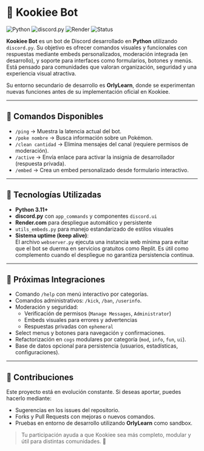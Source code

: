 # 🐾 Kookiee Bot

![Python](https://img.shields.io/badge/Python-3.11%2B-blue)
![discord.py](https://img.shields.io/badge/discord.py-app_commands-green)
![Render](https://img.shields.io/badge/Deployment-Render.com-purple)
![Status](https://img.shields.io/badge/Project-Active-brightgreen)

**Kookiee Bot** es un bot de Discord desarrollado en **Python** utilizando `discord.py`. Su objetivo es ofrecer comandos visuales y funcionales con respuestas mediante embeds personalizados, moderación integrada (en desarrollo), y soporte para interfaces como formularios, botones y menús. Está pensado para comunidades que valoran organización, seguridad y una experiencia visual atractiva.

Su entorno secundario de desarrollo es **OrlyLearn**, donde se experimentan nuevas funciones antes de su implementación oficial en Kookiee.

---

## 🧪 Comandos Disponibles

- `/ping` → Muestra la latencia actual del bot.
- `/poke nombre` → Busca información sobre un Pokémon.
- `/clean cantidad` → Elimina mensajes del canal (requiere permisos de moderación).
- `/active` → Envía enlace para activar la insignia de desarrollador (respuesta privada).
- `/embed` → Crea un embed personalizado desde formulario interactivo.

---

## 🔧 Tecnologías Utilizadas

- **Python 3.11+**
- **discord.py** con `app_commands` y componentes `discord.ui`
- **Render.com** para despliegue automático y persistente
- `utils_embeds.py` para manejo estandarizado de estilos visuales
- **Sistema uptime (keep alive)**:  
  El archivo `webserver.py` ejecuta una instancia web mínima para evitar que el bot se duerma en servicios gratuitos como Replit. Es útil como complemento cuando el despliegue no garantiza persistencia continua.

---

## 🚀 Próximas Integraciones

- Comando `/help` con menú interactivo por categorías.
- Comandos administrativos: `/kick`, `/ban`, `/userinfo`.
- Moderación y seguridad:
  - Verificación de permisos (`Manage Messages`, `Administrator`)
  - Embeds visuales para errores y advertencias
  - Respuestas privadas con `ephemeral`
- Select menus y botones para navegación y confirmaciones.
- Refactorización en `cogs` modulares por categoría (`mod`, `info`, `fun`, `ui`).
- Base de datos opcional para persistencia (usuarios, estadísticas, configuraciones).

---

## 🤝 Contribuciones

Este proyecto está en evolución constante. Si deseas aportar, puedes hacerlo mediante:

- Sugerencias en los issues del repositorio.
- Forks y Pull Requests con mejoras o nuevos comandos.
- Pruebas en entorno de desarrollo utilizando **OrlyLearn** como sandbox.

> Tu participación ayuda a que Kookiee sea más completo, modular y útil para distintas comunidades. 🧩
